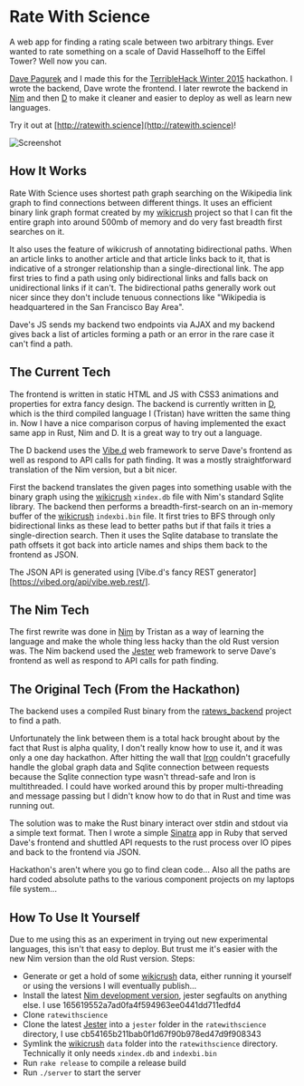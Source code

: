 # Rate With Science

A web app for finding a rating scale between two arbitrary things.
Ever wanted to rate something on a scale of David Hasselhoff to the Eiffel Tower? Well now you can.

[Dave Pagurek](http://davepagurek.com/) and I made this for the [TerribleHack Winter 2015](http://terriblehack.website/) hackathon. I wrote the backend, Dave wrote the frontend.
I later rewrote the backend in [Nim](http://nim-lang.org/) and then [D](http://dlang.org) to make it cleaner and easier to deploy as well as learn new languages.

Try it out at [http://ratewith.science](http://ratewith.science)!

![Screenshot](http://imgur.com/8df1Ujy.png)

## How It Works

Rate With Science uses shortest path graph searching on the Wikipedia link graph to find connections between different things. It uses an efficient binary link graph format created by my [wikicrush][] project so that I can fit the entire graph into around 500mb of memory and do very fast breadth first searches on it.

It also uses the feature of wikicrush of annotating bidirectional paths. When an article links to another article and that article links back to it, that is indicative of a stronger relationship than a single-directional link. The app first tries to find a path using only bidirectional links and falls back on unidirectional links if it can't. The bidirectional paths generally work out nicer since they don't include tenuous connections like "Wikipedia is headquartered in the San Francisco Bay Area".

Dave's JS sends my backend two endpoints via AJAX and my backend gives back a list of articles forming a path or an error in the rare case it can't find a path.

## The Current Tech

The frontend is written in static HTML and JS with CSS3 animations and properties for extra fancy design.
The backend is currently written in [D](http://dlang.org/), which is the third compiled language I (Tristan) have written the same thing in.
Now I have a nice comparison corpus of having implemented the exact same app in Rust, Nim and D. It is a great way to try out a language.

The D backend uses the [Vibe.d][] web framework to serve Dave's frontend as well
as respond to API calls for path finding. It was a mostly straightforward translation of the Nim version, but a bit nicer.

First the backend translates the given pages into something usable with the binary graph using the [wikicrush][] `xindex.db` file with Nim's standard Sqlite library.
The backend then performs a breadth-first-search on an in-memory buffer of the [wikicrush][] `indexbi.bin` file.
It first tries to BFS through only bidirectional links as these lead to better paths but if that fails it tries a single-direction search.
Then it uses the Sqlite database to translate the path offsets it got back into article names and ships them back to the frontend as JSON.

The JSON API is generated using [Vibe.d's fancy REST generator][https://vibed.org/api/vibe.web.rest/].

## The Nim Tech

The first rewrite was done in [Nim](http://nim-lang.org/) by Tristan as a way of learning the language and make the whole thing less hacky than the old Rust version was.
The Nim backend used the [Jester][] web framework to serve Dave's frontend as well as respond to API calls for path finding.

## The Original Tech (From the Hackathon)
The backend uses a compiled Rust binary from the [ratews_backend](https://github.com/trishume/ratews_backend) project to find a path.

Unfortunately the link between them is a total hack brought about by the fact that Rust is alpha quality, I don't really know how to use it, and it was only a one day hackathon. After hitting the wall that [Iron](http://ironframework.io/) couldn't gracefully handle the global graph data and Sqlite connection between requests because the Sqlite connection type wasn't thread-safe and Iron is multithreaded. I could have worked around this by proper multi-threading and message passing but I didn't know how to do that in Rust and time was running out.

The solution was to make the Rust binary interact over stdin and stdout via a simple text format. Then I wrote a simple [Sinatra](http://www.sinatrarb.com/) app in Ruby that served Dave's frontend and shuttled API requests to the rust process over IO pipes and back to the frontend via JSON.

Hackathon's aren't where you go to find clean code...
Also all the paths are hard coded absolute paths to the various component projects on my laptops file system...

## How To Use It Yourself

Due to me using this as an experiment in trying out new experimental languages, this isn't that easy to deploy. But trust me it's easier with the new Nim version than the old Rust version.
Steps:
- Generate or get a hold of some [wikicrush][] data, either running it yourself or using the versions I will eventually publish...
- Install the latest [Nim development version](https://github.com/Araq/Nim), jester segfaults on anything else. I use 165619552a7ad0fa4f594963ee0441dd711edfd4
- Clone `ratewithscience`
- Clone the latest [Jester][] into a `jester` folder in the `ratewithscience` directory, I use cb54165b211bab0f1d67f90b978ed47d9f908343
- Symlink the [wikicrush][] `data` folder into the `ratewithscience` directory. Technically it only needs `xindex.db` and `indexbi.bin`
- Run `rake release` to compile a release build
- Run `./server` to start the server

[wikicrush]: https://github.com/trishume/wikicrush
[Jester]: https://github.com/dom96/jester
[Vibe.d]: https://vibed.org/
[d2sqlite3]: https://github.com/biozic/d2sqlite3

